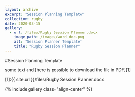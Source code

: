 ```yaml
---
layout: archive
excerpt: "Session Planning Template" 
collection: rugby
date: 2020-03-15
gallery:
  - url: /files/Rugby Session Planner.docx
    image_path: /images/word_doc.png
    alt: "Session Planner Template"
    title: "Rugby Session Planner"
---
```


#Session Planning Template

some text and [here is possible to download the file in PDF][1]


[1]:{{ site.url }}/files/Rugby Session Planner.docx

{% include gallery class="align-center" %}
